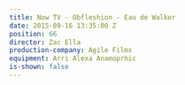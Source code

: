 ```yaml
---
title: Now TV - Obfleshion - Eau de Walker
date: 2015-09-16 13:35:00 Z
position: 66
director: Zac Ella
production-company: Agile Films
equipment: Arri Alexa Anamoprhic
is-shown: false
---
```


